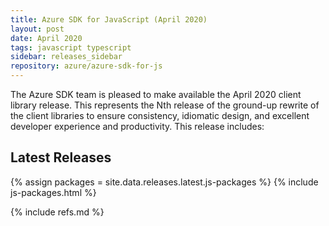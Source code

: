 ```yaml
---
title: Azure SDK for JavaScript (April 2020)
layout: post
date: April 2020
tags: javascript typescript
sidebar: releases_sidebar
repository: azure/azure-sdk-for-js
---
```


The Azure SDK team is pleased to make available the April 2020 client library release. This represents the Nth release of the ground-up rewrite of the client libraries to ensure consistency, idiomatic design, and excellent developer experience and productivity. This release includes:


## Latest Releases

{% assign packages = site.data.releases.latest.js-packages %}
{% include js-packages.html %}

{% include refs.md %}
